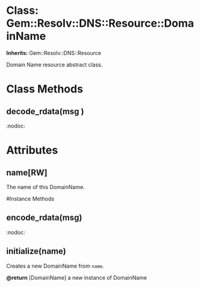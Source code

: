 # Class: Gem::Resolv::DNS::Resource::DomainName
**Inherits:** Gem::Resolv::DNS::Resource
    

Domain Name resource abstract class.


# Class Methods
## decode_rdata(msg ) [](#method-c-decode_rdata)
:nodoc:
# Attributes
## name[RW] [](#attribute-i-name)
The name of this DomainName.


#Instance Methods
## encode_rdata(msg) [](#method-i-encode_rdata)
:nodoc:

## initialize(name) [](#method-i-initialize)
Creates a new DomainName from `name`.

**@return** [DomainName] a new instance of DomainName

